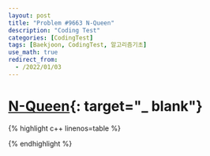 ```yaml
---
layout: post
title: "Problem #9663 N-Queen"
description: "Coding Test"
categories: [CodingTest]
tags: [Baekjoon, CodingTest, 알고리즘기초]
use_math: true
redirect_from:
  - /2022/01/03
---
```


# [N-Queen](https://www.acmicpc.net/problem/9663){: target="_ blank"}

{% highlight c++ linenos=table %} 

{% endhighlight %}
